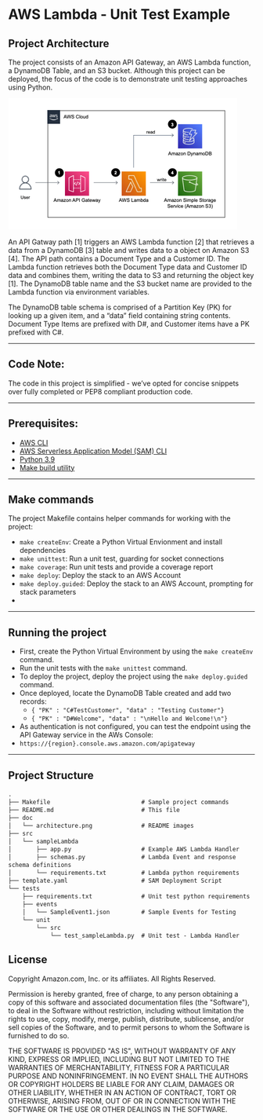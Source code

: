 # AWS Lambda - Unit Test Example

## Project Architecture

The project consists of an Amazon API Gateway, an AWS Lambda function, a DynamoDB Table, and an S3 bucket.  Although this project can be deployed, the focus of the code is to demonstrate unit testing approaches using Python.

![Architecture](doc/architecture.png)

An API Gatway path [1] triggers an AWS Lambda function [2] that retrieves a data from a DynamoDB [3] table and writes data to a object on Amazon S3 [4].  The API path contains a Document Type and a Customer ID.  The Lambda function retrieves both the Document Type data and Customer ID data and combines them, writing the data to S3 and returning the object key [1].  The DynamoDB table name and the S3 bucket name are provided to the Lambda function via environment variables.  

The DynamoDB table schema is comprised of a Partition Key (PK) for looking up a given item, and a “data” field containing string contents.  Document Type Items are prefixed with D#, and Customer items have a PK prefixed with C#.

---
## Code Note:
The code in this project is simplified - we’ve opted for concise snippets over fully completed or PEP8 compliant production code.

---
## Prerequisites:
* [AWS CLI](https://docs.aws.amazon.com/cli/latest/userguide/getting-started-install.html)
* [AWS Serverless Application Model (SAM) CLI](https://docs.aws.amazon.com/serverless-application-model/latest/developerguide/serverless-sam-cli-install.html)
* [Python 3.9](https://www.python.org/downloads/)
* [Make build utility](https://www.gnu.org/software/make/)

---
## Make commands
The project Makefile contains helper commands for working with the project:
* ```make createEnv```: Create a Python Virtual Envionment and install dependencies
* ```make unittest```: Run a unit test, guarding for socket connections
* ```make coverage```: Run unit tests and provide a coverage report
* ```make deploy```: Deploy the stack to an AWS Account
* ```make deploy.guided```: Deploy the stack to an AWS Account, prompting for stack parameters
* 
---
## Running the project
* First, create the Python Virtual Environment by using the ```make createEnv``` command.
* Run the unit tests with the ```make unittest``` command.
* To deploy the project, deploy the project using the ```make deploy.guided``` command.
* Once deployed, locate the DynamoDB Table created and add two records:
  * ```{ "PK" : "C#TestCustomer", "data" : "Testing Customer"}```
  * ```{ "PK" : "D#Welcome", "data" : "\nHello and Welcome!\n"}```
* As authentication is not configured, you can test the endpoint using the API Gateway service in the AWs Console:
*  ```https://{region}.console.aws.amazon.com/apigateway```  

---
## Project Structure

```
.
├── Makefile                          # Sample project commands
├── README.md                         # This file
├── doc                            
│   └── architecture.png              # README images
├── src
│   └── sampleLambda
│       ├── app.py                    # Example AWS Lambda Handler
│       ├── schemas.py                # Lambda Event and response schema definitions 
│       └── requirements.txt          # Lambda python requirements
├── template.yaml                     # SAM Deployment Script
└── tests
    ├── requirements.txt              # Unit test python requirements
    ├── events                        
    │   └── SampleEvent1.json         # Sample Events for Testing
    └── unit
        └── src
            └── test_sampleLambda.py  # Unit test - Lambda Handler

```

## License

Copyright Amazon.com, Inc. or its affiliates. All Rights Reserved.

Permission is hereby granted, free of charge, to any person obtaining a copy of this
software and associated documentation files (the "Software"), to deal in the Software
without restriction, including without limitation the rights to use, copy, modify,
merge, publish, distribute, sublicense, and/or sell copies of the Software, and to
permit persons to whom the Software is furnished to do so.

THE SOFTWARE IS PROVIDED "AS IS", WITHOUT WARRANTY OF ANY KIND, EXPRESS OR IMPLIED,
INCLUDING BUT NOT LIMITED TO THE WARRANTIES OF MERCHANTABILITY, FITNESS FOR A
PARTICULAR PURPOSE AND NONINFRINGEMENT. IN NO EVENT SHALL THE AUTHORS OR COPYRIGHT
HOLDERS BE LIABLE FOR ANY CLAIM, DAMAGES OR OTHER LIABILITY, WHETHER IN AN ACTION
OF CONTRACT, TORT OR OTHERWISE, ARISING FROM, OUT OF OR IN CONNECTION WITH THE
SOFTWARE OR THE USE OR OTHER DEALINGS IN THE SOFTWARE.